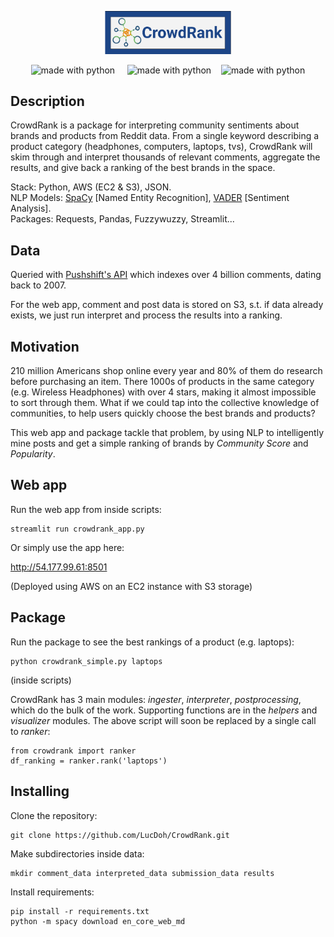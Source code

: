 <p align="center">
<img width="40%" src='static/CrowdRank_Logo.png'>
</p>
<p align="center">
<img src="https://img.shields.io/badge/python-3.6-blue.svg?style=flat" alt="made with python"> &nbsp;&nbsp;&nbsp;
<img src="https://img.shields.io/badge/code%20style-black-000000.svg?style=flat" alt="made with python">&nbsp;&nbsp;&nbsp;
<img src="https://img.shields.io/badge/license-MIT-400080.svg?style=flat" alt="made with python"> 
</p>

## Description
CrowdRank is a package for interpreting community sentiments about brands and products from Reddit data. From a single keyword describing a product category (headphones, computers, laptops, tvs), CrowdRank will skim through and interpret thousands of relevant comments, aggregate the results, and give back a ranking of the best brands in the space.


Stack: Python, AWS (EC2 & S3), JSON.  
NLP Models: [SpaCy](https://github.com/explosion/spaCy) [Named Entity Recognition], [VADER](https://github.com/cjhutto/vaderSentiment) [Sentiment Analysis].    
Packages: Requests, Pandas, Fuzzywuzzy, Streamlit...  

## Data
Queried with [Pushshift's API](https://reddit-api.readthedocs.io/en/latest/) which indexes over 4 billion comments, dating back to 2007.  

For the web app, comment and post data is stored on S3, s.t. if data already exists, we just run interpret and process the results into
a ranking.   

## Motivation
210 million Americans shop online every year and 80% of them do research before purchasing an item. There 1000s of products in the same category (e.g. Wireless Headphones) with over 4 stars, making it almost impossible to sort through them. What if we could tap into the collective knowledge of communities, to help users quickly choose the best brands and products?

This web app and package tackle that problem, by using NLP to intelligently mine posts and get a simple ranking of brands by *Community Score* and *Popularity*. 

## Web app
Run the web app from inside scripts:  

    streamlit run crowdrank_app.py

Or simply use the app here:   

http://54.177.99.61:8501  

(Deployed using AWS on an EC2 instance with S3 storage)  

## Package
Run the package to see the best rankings of a product (e.g. laptops):

    python crowdrank_simple.py laptops

(inside scripts)

CrowdRank has 3 main modules: *ingester*, *interpreter*, *postprocessing*, which do the bulk of the work. Supporting functions are in the *helpers* and *visualizer* modules. The above script will soon be replaced by a single call to *ranker*:

    from crowdrank import ranker  
    df_ranking = ranker.rank('laptops')  

## Installing
Clone the repository:  

    git clone https://github.com/LucDoh/CrowdRank.git  

Make subdirectories inside data:  

    mkdir comment_data interpreted_data submission_data results

Install requirements:  

    pip install -r requirements.txt  
    python -m spacy download en_core_web_md
